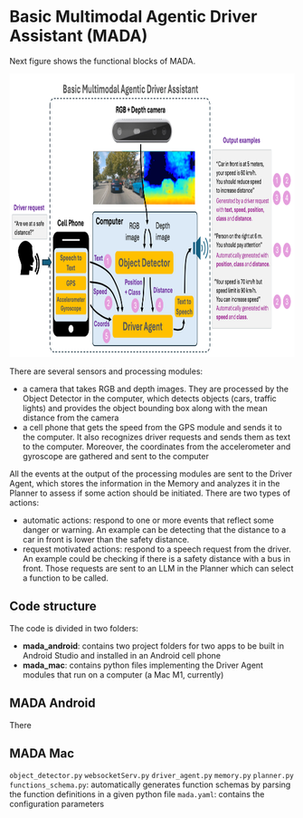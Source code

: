 # Basic Multimodal Agentic Driver Assistant (MADA)



Next figure shows the functional blocks of MADA.

<img src="readme_files/esquema MADA.png" alt="MADA functional blocks" width="900" height="500" />

There are several sensors and processing modules:
- a camera that takes RGB and depth images. They are processed by the Object Detector in the computer, which detects objects (cars, traffic lights) and provides the object bounding box along with the mean distance from the camera
- a cell phone that gets the speed from the GPS module and sends it to the computer. It also recognizes driver requests and sends them as text to the computer. Moreover, the coordinates from the accelerometer and gyroscope are gathered and sent to the computer

All the events at the output of the processing modules are sent to the Driver Agent, which stores the information in the Memory and analyzes it in the Planner to assess if some action should be initiated. There are two types of actions:
- automatic actions: respond to one or more events that reflect some danger or warning. An example can be detecting that the distance to a car in front is lower than the safety distance.
- request motivated actions: respond to a speech request from the driver. An example could be checking if there is a safety distance with a bus in front. Those requests are sent to an LLM in the Planner which can select a function to be called.

## Code structure
The code is divided in two folders:
- **mada_android**: contains two project folders for two apps to be built in Android Studio and installed in an Android cell phone
- **mada_mac**: contains python files implementing the Driver Agent modules that run on a computer (a Mac M1, currently)

## MADA Android
There 

## MADA Mac
`object_detector.py`
`websocketServ.py`
`driver_agent.py`
`memory.py`
`planner.py`
`functions_schema.py`: automatically generates function schemas by parsing the function definitions in a given python file
`mada.yaml`: contains the configuration parameters
